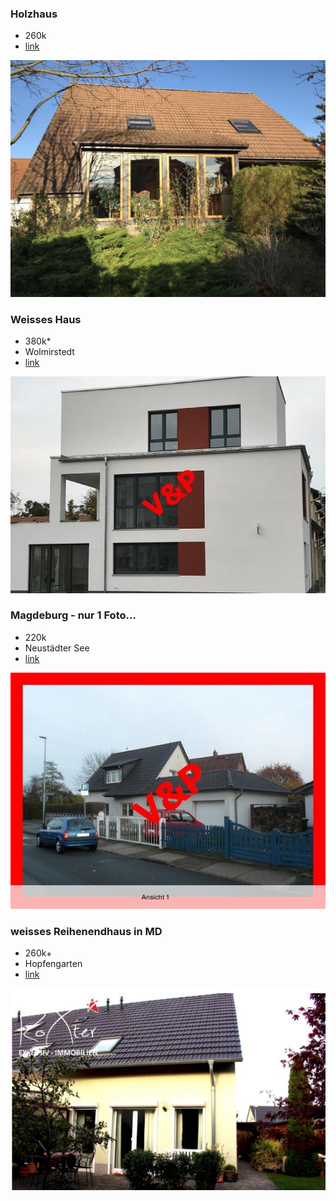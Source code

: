 ### Holzhaus

 * 260k
 * [link](https://www.immobilienscout24.de/expose/102664950?NavigationBarType=SHORTLIST&NavigationServiceUrl=%2Fmerkzettel%2Fmyscout#/)

![holzhaus](bilder/holzhaus.png)


### Weisses Haus

 * 380k* 
 * Wolmirstedt
 * [link](https://www.immofinanzvp.de/de/0__1390_2_3_/wolmirstedt-erstbezug-tolles-reihenendhaus-mit-barrierrefreier-einliegerwohnung.html)

![weisses Haus](bilder/weiss-wolmirstedt.png)


### Magdeburg - nur 1 Foto...

 * 220k
 * Neust&auml;dter See
 * [link](https://www.immofinanzvp.de/de/0__1450_2_3_/magdeburg-einfamilienhaus-in-toplage-in-magdeburg-nord.html)

![magdeburg-1](bilder/md-1.png)


### weisses Reihenendhaus in MD

 * 260k+
 * Hopfengarten
 * [link](https://www.immowelt.de/expose/2GAG34R)

![magdeburg-2](bilder/md-2.png)


 

